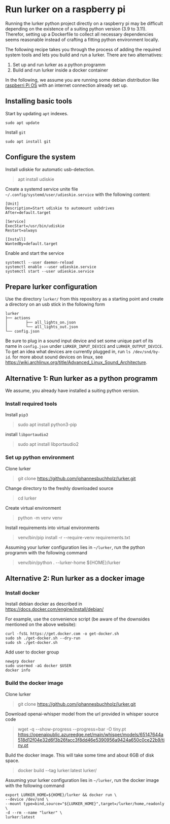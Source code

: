 # Run lurker on a raspberry pi
Running the lurker python project directly on a raspberry pi may be difficult depending on the existence of a suiting python version (3.9 to 3.11).
Therefor, setting up a Dockerfile to collect all necessary dependencies seems reasonable instead of crafting a fitting python environment locally.   

The following recipe takes you through the process of adding the required system tools and lets you build and run a lurker.
There are two alternatives:
1. Set up and run lurker as a python programm
2. Build and run lurker inside a docker container

In the following, we assume you are running some debian distribution like [raspberri Pi OS](https://www.raspberrypi.com/software/operating-systems/) with an internet connection already set up.

## Installing basic tools

Start by updating `apt` indexes.

```shell
sudo apt update
```

Install `git`
```shell
sudo apt install git
```

## Configure the system
Install udiskie for automatic usb-detection.
> apt install udiskie
 
Create a systemd service unite file `~/.config/systemd/user/udieskie.service` with the following content:
 ```unit file (systemd)
[Unit]
Description=Start udiskie to automount usbdrives
After=default.target

[Service]
ExecStart=/usr/bin/udiskie
Restart=always

[Install]
WantedBy=default.target
```

Enable and start the service
```shell
systemctl --user daemon-reload
systemctl enable --user udieskie.service
systemctl start --user udieskie.service
```

## Prepare lurker configuration

Use the directory `lurker/` from this repository as a starting point and create a directory on an usb stick in the following form
```
lurker
├── actions
│        ├── all_lights_on.json
│        └── all_lights_out.json
└── config.json
```

Be sure to plug in a sound input device and set some unique part of its name in `config.json` under `LURKER_INPUT_DEVICE` and `LURKER_OUTPUT_DEVICE`.
To get an idea what devices are currently plugged in, run `ls /dev/snd/by-id`. for more about sound devices on linux, see https://wiki.archlinux.org/title/Advanced_Linux_Sound_Architecture.

## Alternative 1: Run lurker as a python programm

We assume, you already have installed a suiting python version.

### Install required tools

Install `pip3`
> sudo apt install python3-pip

install `libportaudio2`
> sudo apt install libportaudio2

### Set up python environment

Clone lurker
> git clone https://github.com/johannesbuchholz/lurker.git

Change directory to the freshly downloaded source
> cd lurker

Create virtual environment
> python -m venv venv

Install requirements into virtual environments
> venv/bin/pip install -r --require-venv requirements.txt

Assuming your lurker configuration lies in `~/lurker`, run the python programm with the following command
> venv/bin/python . --lurker-home ${HOME}/lurker

## Alternative 2: Run lurker as a docker image

### Install docker

Install debian docker as described in https://docs.docker.com/engine/install/debian/

For example, use the convenience script (be aware of the downsides mentioned on the above website):
 ```shell
 curl -fsSL https://get.docker.com -o get-docker.sh
 sudo sh ./get-docker.sh --dry-run
 sudo sh ./get-docker.sh
 ```

Add user to docker group
 ```shell
 newgrp docker
 sudo usermod -aG docker $USER
 docker info
 ```

### Build the docker image

Clone lurker
> git clone https://github.com/johannesbuchholz/lurker.git

Download openai-whisper model from the url provided in whisper source code
> wget -q --show-progress --progress=bar -O tiny.pt https://openaipublic.azureedge.net/main/whisper/models/65147644a518d12f04e32d6f3b26facc3f8dd46e5390956a9424a650c0ce22b9/tiny.pt
   
Build the docker image. This will take some time and about 6GB of disk space.
> docker build --tag lurker:latest lurker/

Assuming your lurker configuration lies in `~/lurker`, run the docker image with the following command
```shell
export LURKER_HOME=${HOME}/lurker && docker run \
--device /dev/snd \
--mount type=bind,source="${LURKER_HOME}",target=/lurker/home,readonly \
-d --rm --name "lurker" \
lurker:latest
```
